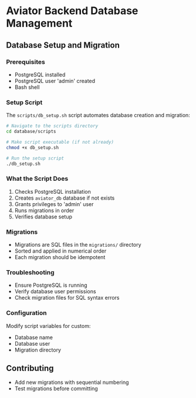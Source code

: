 # Aviator Backend Database Management

## Database Setup and Migration

### Prerequisites
- PostgreSQL installed
- PostgreSQL user 'admin' created
- Bash shell

### Setup Script

The `scripts/db_setup.sh` script automates database creation and migration:

```bash
# Navigate to the scripts directory
cd database/scripts

# Make script executable (if not already)
chmod +x db_setup.sh

# Run the setup script
./db_setup.sh
```

### What the Script Does
1. Checks PostgreSQL installation
2. Creates `aviator_db` database if not exists
3. Grants privileges to 'admin' user
4. Runs migrations in order
5. Verifies database setup

### Migrations
- Migrations are SQL files in the `migrations/` directory
- Sorted and applied in numerical order
- Each migration should be idempotent

### Troubleshooting
- Ensure PostgreSQL is running
- Verify database user permissions
- Check migration files for SQL syntax errors

### Configuration
Modify script variables for custom:
- Database name
- Database user
- Migration directory

## Contributing
- Add new migrations with sequential numbering
- Test migrations before committing
